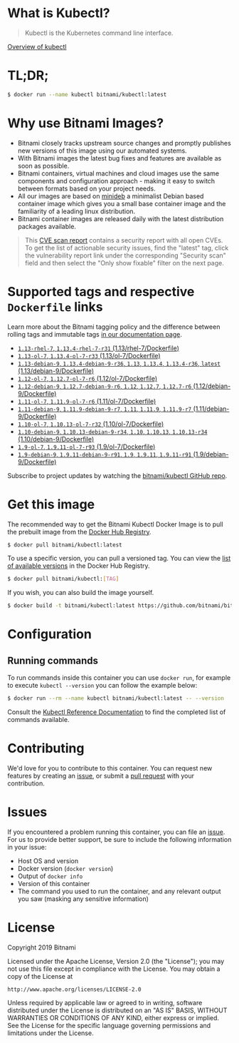 
# What is Kubectl?

> Kubectl is the Kubernetes command line interface.

[Overview of kubectl](https://kubernetes.io/docs/reference/kubectl/overview/)

# TL;DR;

```bash
$ docker run --name kubectl bitnami/kubectl:latest
```

# Why use Bitnami Images?

* Bitnami closely tracks upstream source changes and promptly publishes new versions of this image using our automated systems.
* With Bitnami images the latest bug fixes and features are available as soon as possible.
* Bitnami containers, virtual machines and cloud images use the same components and configuration approach - making it easy to switch between formats based on your project needs.
* All our images are based on [minideb](https://github.com/bitnami/minideb) a minimalist Debian based container image which gives you a small base container image and the familiarity of a leading linux distribution.
* Bitnami container images are released daily with the latest distribution packages available.


> This [CVE scan report](https://quay.io/repository/bitnami/kubectl?tab=tags) contains a security report with all open CVEs. To get the list of actionable security issues, find the "latest" tag, click the vulnerability report link under the corresponding "Security scan" field and then select the "Only show fixable" filter on the next page.

# Supported tags and respective `Dockerfile` links

Learn more about the Bitnami tagging policy and the difference between rolling tags and immutable tags [in our documentation page](https://docs.bitnami.com/containers/how-to/understand-rolling-tags-containers/).


* [`1.13-rhel-7`, `1.13.4-rhel-7-r31` (1.13/rhel-7/Dockerfile)](https://github.com/bitnami/bitnami-docker-kubectl/blob/1.13.4-rhel-7-r31/1.13/rhel-7/Dockerfile)
* [`1.13-ol-7`, `1.13.4-ol-7-r33` (1.13/ol-7/Dockerfile)](https://github.com/bitnami/bitnami-docker-kubectl/blob/1.13.4-ol-7-r33/1.13/ol-7/Dockerfile)
* [`1.13-debian-9`, `1.13.4-debian-9-r36`, `1.13`, `1.13.4`, `1.13.4-r36`, `latest` (1.13/debian-9/Dockerfile)](https://github.com/bitnami/bitnami-docker-kubectl/blob/1.13.4-debian-9-r36/1.13/debian-9/Dockerfile)
* [`1.12-ol-7`, `1.12.7-ol-7-r6` (1.12/ol-7/Dockerfile)](https://github.com/bitnami/bitnami-docker-kubectl/blob/1.12.7-ol-7-r6/1.12/ol-7/Dockerfile)
* [`1.12-debian-9`, `1.12.7-debian-9-r6`, `1.12`, `1.12.7`, `1.12.7-r6` (1.12/debian-9/Dockerfile)](https://github.com/bitnami/bitnami-docker-kubectl/blob/1.12.7-debian-9-r6/1.12/debian-9/Dockerfile)
* [`1.11-ol-7`, `1.11.9-ol-7-r6` (1.11/ol-7/Dockerfile)](https://github.com/bitnami/bitnami-docker-kubectl/blob/1.11.9-ol-7-r6/1.11/ol-7/Dockerfile)
* [`1.11-debian-9`, `1.11.9-debian-9-r7`, `1.11`, `1.11.9`, `1.11.9-r7` (1.11/debian-9/Dockerfile)](https://github.com/bitnami/bitnami-docker-kubectl/blob/1.11.9-debian-9-r7/1.11/debian-9/Dockerfile)
* [`1.10-ol-7`, `1.10.13-ol-7-r32` (1.10/ol-7/Dockerfile)](https://github.com/bitnami/bitnami-docker-kubectl/blob/1.10.13-ol-7-r32/1.10/ol-7/Dockerfile)
* [`1.10-debian-9`, `1.10.13-debian-9-r34`, `1.10`, `1.10.13`, `1.10.13-r34` (1.10/debian-9/Dockerfile)](https://github.com/bitnami/bitnami-docker-kubectl/blob/1.10.13-debian-9-r34/1.10/debian-9/Dockerfile)
* [`1.9-ol-7`, `1.9.11-ol-7-r93` (1.9/ol-7/Dockerfile)](https://github.com/bitnami/bitnami-docker-kubectl/blob/1.9.11-ol-7-r93/1.9/ol-7/Dockerfile)
* [`1.9-debian-9`, `1.9.11-debian-9-r91`, `1.9`, `1.9.11`, `1.9.11-r91` (1.9/debian-9/Dockerfile)](https://github.com/bitnami/bitnami-docker-kubectl/blob/1.9.11-debian-9-r91/1.9/debian-9/Dockerfile)

Subscribe to project updates by watching the [bitnami/kubectl GitHub repo](https://github.com/bitnami/bitnami-docker-kubectl).

# Get this image

The recommended way to get the Bitnami Kubectl Docker Image is to pull the prebuilt image from the [Docker Hub Registry](https://hub.docker.com/r/bitnami/kubectl).

```bash
$ docker pull bitnami/kubectl:latest
```

To use a specific version, you can pull a versioned tag. You can view the [list of available versions](https://hub.docker.com/r/bitnami/kubectl/tags/) in the Docker Hub Registry.

```bash
$ docker pull bitnami/kubectl:[TAG]
```

If you wish, you can also build the image yourself.

```bash
$ docker build -t bitnami/kubectl:latest https://github.com/bitnami/bitnami-docker-kubectl.git
```

# Configuration

## Running commands

To run commands inside this container you can use `docker run`, for example to execute `kubectl --version` you can follow the example below:

```bash
$ docker run --rm --name kubectl bitnami/kubectl:latest -- --version
```

Consult the [Kubectl Reference Documentation](https://kubernetes.io/docs/reference/generated/kubectl/kubectl-commands) to find the completed list of commands available.

# Contributing

We'd love for you to contribute to this container. You can request new features by creating an [issue](https://github.com/bitnami/bitnami-docker-kubectl/issues), or submit a [pull request](https://github.com/bitnami/bitnami-docker-kubectl/pulls) with your contribution.

# Issues

If you encountered a problem running this container, you can file an [issue](https://github.com/bitnami/bitnami-docker-kubectl/issues). For us to provide better support, be sure to include the following information in your issue:

- Host OS and version
- Docker version (`docker version`)
- Output of `docker info`
- Version of this container
- The command you used to run the container, and any relevant output you saw (masking any sensitive information)

# License

Copyright 2019 Bitnami

Licensed under the Apache License, Version 2.0 (the "License");
you may not use this file except in compliance with the License.
You may obtain a copy of the License at

    http://www.apache.org/licenses/LICENSE-2.0

Unless required by applicable law or agreed to in writing, software
distributed under the License is distributed on an "AS IS" BASIS,
WITHOUT WARRANTIES OR CONDITIONS OF ANY KIND, either express or implied.
See the License for the specific language governing permissions and
limitations under the License.
